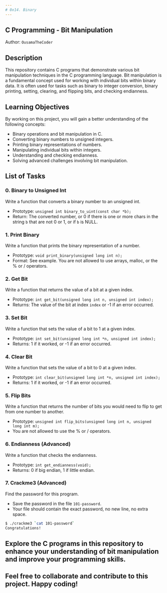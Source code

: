 ```yaml
---
# 0x14. Binary
---
```

## C Programming - Bit Manipulation

Author: `OusamaTheCoder`

## Description

This repository contains C programs that demonstrate various bit manipulation techniques in the C programming language. Bit manipulation is a fundamental concept used for working with individual bits within binary data. It is often used for tasks such as binary to integer conversion, binary printing, setting, clearing, and flipping bits, and checking endianness.

## Learning Objectives
By working on this project, you will gain a better understanding of the following concepts:

- Binary operations and bit manipulation in C.
- Converting binary numbers to unsigned integers.
- Printing binary representations of numbers.
- Manipulating individual bits within integers.
- Understanding and checking endianness.
- Solving advanced challenges involving bit manipulation.

## List of Tasks

### 0. Binary to Unsigned Int
Write a function that converts a binary number to an unsigned int.

- Prototype: `unsigned int binary_to_uint(const char *b);`
- Return: The converted number, or 0 if there is one or more chars in the string `b` that are not 0 or 1, or if `b` is NULL.

### 1. Print Binary
Write a function that prints the binary representation of a number.

- Prototype: `void print_binary(unsigned long int n);`
- Format: See example. You are not allowed to use arrays, malloc, or the % or / operators.

### 2. Get Bit
Write a function that returns the value of a bit at a given index.

- Prototype: `int get_bit(unsigned long int n, unsigned int index);`
- Returns: The value of the bit at index `index` or -1 if an error occurred.

### 3. Set Bit
Write a function that sets the value of a bit to 1 at a given index.

- Prototype: `int set_bit(unsigned long int *n, unsigned int index);`
- Returns: 1 if it worked, or -1 if an error occurred.

### 4. Clear Bit
Write a function that sets the value of a bit to 0 at a given index.

- Prototype: `int clear_bit(unsigned long int *n, unsigned int index);`
- Returns: 1 if it worked, or -1 if an error occurred.

### 5. Flip Bits
Write a function that returns the number of bits you would need to flip to get from one number to another.

- Prototype: `unsigned int flip_bits(unsigned long int n, unsigned long int m);`
- You are not allowed to use the % or / operators.

### 6. Endianness (Advanced)
Write a function that checks the endianness.

- Prototype: `int get_endianness(void);`
- Returns: 0 if big endian, 1 if little endian.

### 7. Crackme3 (Advanced)
Find the password for this program.

- Save the password in the file `101-password`.
- Your file should contain the exact password, no new line, no extra space.

```bash
$ ./crackme3 `cat 101-password`
Congratulations!
```

Explore the C programs in this repository to enhance your understanding of bit manipulation and improve your programming skills.
---
Feel free to collaborate and contribute to this project. Happy coding!
---
